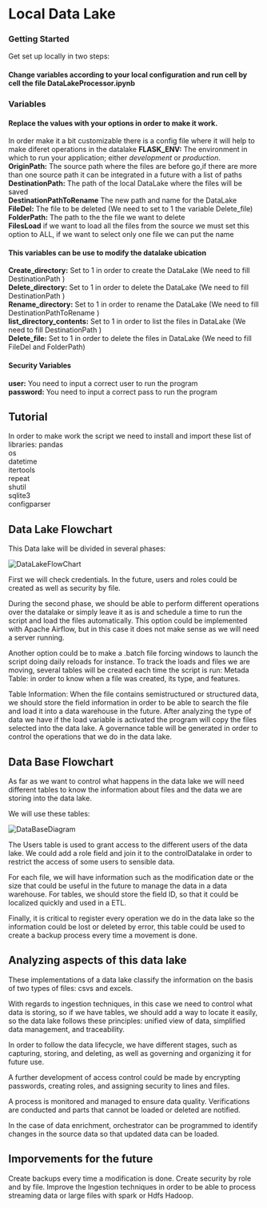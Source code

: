  # Local Data Lake #



### Getting Started ###
 
 Get set up locally in two steps:

#### Change variables according to your local configuration and run cell by cell the file DataLakeProcessor.ipynb ####

### Variables ### 

#### Replace the values with your options in order to make it work. ####
In order make it a bit customizable there is a config file where it will help to make diferet operations in the datalake
**FLASK_ENV:** The environment in which to run your application; either *development* or *production*. <br />
**OriginPath:** The source path where the files are before go,if there are more than one source path it can be integrated in a future with a list of paths  <br />
**DestinationPath:** The path of the local DataLake where the files will be saved <br />
**DestinationPathToRename** The new path and name for the DataLake <br />
**FileDel:** The file to be deleted (We need to set to 1 the variable Delete_file) <br />
**FolderPath:** The path to the the file we want to delete <br />
**FilesLoad**  if we want to load all the files from the source we must set this option to ALL, if we want to select only one file we can put the name <br />

#### This variables can be use to modify the datalake ubication ####
**Create_directory:** Set to 1 in order to create the DataLake (We need to fill DestinationPath )<br />
**Delete_directory:** Set to 1 in order to delete the DataLake (We need to fill DestinationPath ) <br />
**Rename_directory:** Set to 1 in order to rename the DataLake (We need to fill DestinationPathToRename ) <br />
**list_directory_contents:** Set to 1 in order to list the files in DataLake (We need to fill DestinationPath ) <br />
**Delete_file:**  Set to 1 in order to delete the files in DataLake (We need to fill FileDel and  FolderPath) <br />

#### Security Variables ####
**user:** You need to input a correct user to run the program <br />
**password:** You need to input a correct pass to run the program <br />

## Tutorial ##

In order to make work the script we need to install and import these list of libraries:
pandas <br />
os <br />
datetime <br />
itertools <br />
repeat <br />
shutil <br />
sqlite3 <br />
configparser <br />


## Data Lake Flowchart ##

This Data lake will be divided in several phases: 


![DataLakeFlowChart](https://github.com/hdelas/Loka-Exercise/tree/main/Images/DataLakeFlowChart.png "DataLakeFlowChart")


First we will check credentials. In the future, users and roles could be created as well as security by file.

During the second phase, we should be able to perform different operations over the datalake or simply leave it as is and schedule a time to run the script and load the files automatically. This option could be implemented with Apache Airflow, but in this case it does not make sense as we will need a server running.

Another option could be to make a .batch file forcing windows to launch the script doing daily reloads for instance.
To track the loads and files we are moving, several tables will be created each time the script is run: Metada Table: in order to know when a file was created, its type, and features.

Table Information: When the file contains semistructured or structured data, we should store the field information in order to be able to search the file and load it into a data warehouse in the future.
After analyzing the type of data we have if the load variable is activated the program will copy the files selected into the data lake. A governance table will be generated in order to control the operations that we do in the data lake.


## Data Base Flowchart ##

As far as we want to control what happens in the data lake we will need different tables to know the information about files and the data we are storing into the data lake.

We will use these tables:

![DataBaseDiagram](https://github.com/hdelas/Loka-Exercise/tree/main/Images/DataBaseDiagram.png "DataBaseDiagram")

The Users table is used to grant access to the different users of the data lake. We could add a role field and join it to the controlDatalake in order to restrict the access of some users to sensible data.

For each file, we will have information such as the modification date or the size that could be useful in the future to manage the data in a data warehouse. For tables, we should store the field ID, so that it could be localized quickly and used in a ETL.

Finally, it is critical to register every operation we do in the data lake so the information could be lost or deleted by error, this table could be used to create a backup process every time a movement is done.

## Analyzing aspects of this data lake ##

These implementations of a data lake classify the information on the basis of two types of files: csvs and excels.

With regards to ingestion techniques, in this case we need to control what data is storing, so if we have tables, we should add a way to locate it easily, so the data lake follows these principles: unified view of data, simplified data management, and traceability.

In order to follow the data lifecycle, we have different stages, such as capturing, storing, and deleting, as well as governing and organizing it for future use.

A further development of access control could be made by encrypting passwords, creating roles, and assigning security to lines and files.

A process is monitored and managed to ensure data quality. Verifications are conducted and parts that cannot be loaded or deleted are notified.

In the case of data enrichment, orchestrator can be programmed to identify changes in the source data so that updated data can be loaded.

## Imporvements for the future ##

Create backups every time a modification is done.
Create security by role and by file.
Improve the Ingestion techniques in order to be able to process streaming data or large files with spark or Hdfs Hadoop.
